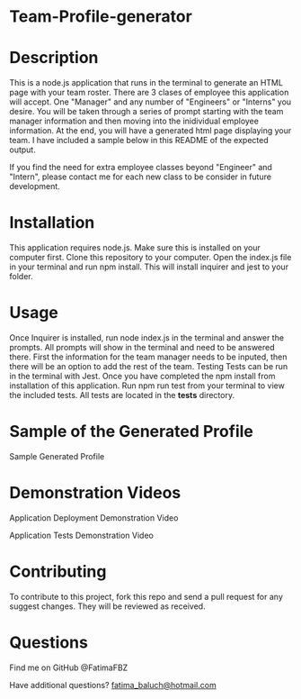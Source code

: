 # Team-Profile-generator

# Description
This is a node.js application that runs in the terminal to generate an HTML page with your team roster. There are 3 clases of employee this application will accept. One "Manager" and any number of "Engineers" or "Interns" you desire. You will be taken through a series of prompt starting with the team manager information and then moving into the inidividual employee information. At the end, you will have a generated html page displaying your team. I have included a sample below in this README of the expected output.

If you find the need for extra employee classes beyond "Engineer" and "Intern", please contact me for each new class to be consider in future development.

# Installation
This application requires node.js. Make sure this is installed on your computer first.
Clone this repository to your computer.
Open the index.js file in your terminal and run npm install. This will install inquirer and jest to your folder.
# Usage
Once Inquirer is installed, run node index.js in the terminal and answer the prompts.
All prompts will show in the terminal and need to be answered there.
First the information for the team manager needs to be inputed, then there will be an option to add the rest of the team.
Testing
Tests can be run in the terminal with Jest. Once you have completed the npm install from installation of this application. Run npm run test from your terminal to view the included tests. All tests are located in the __tests__ directory.

# Sample of the Generated Profile
Sample Generated Profile

# Demonstration Videos
Application Deployment Demonstration Video

Application Tests Demonstration Video

# Contributing
To contribute to this project, fork this repo and send a pull request for any suggest changes. They will be reviewed as received.

# Questions
Find me on GitHub @FatimaFBZ

Have additional questions? fatima_baluch@hotmail.com